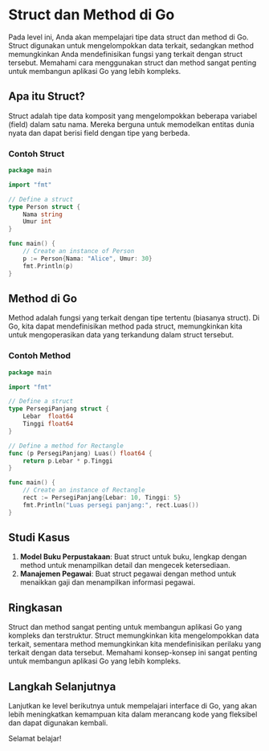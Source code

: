 # Struct dan Method di Go

Pada level ini, Anda akan mempelajari tipe data struct dan method di Go. Struct digunakan untuk mengelompokkan data terkait, sedangkan method memungkinkan Anda mendefinisikan fungsi yang terkait dengan struct tersebut. Memahami cara menggunakan struct dan method sangat penting untuk membangun aplikasi Go yang lebih kompleks.

## Apa itu Struct?

Struct adalah tipe data komposit yang mengelompokkan beberapa variabel (field) dalam satu nama. Mereka berguna untuk memodelkan entitas dunia nyata dan dapat berisi field dengan tipe yang berbeda.

### Contoh Struct

```go
package main

import "fmt"

// Define a struct
type Person struct {
    Nama string
    Umur int
}

func main() {
    // Create an instance of Person
    p := Person{Nama: "Alice", Umur: 30}
    fmt.Println(p)
}
```

## Method di Go

Method adalah fungsi yang terkait dengan tipe tertentu (biasanya struct). Di Go, kita dapat mendefinisikan method pada struct, memungkinkan kita untuk mengoperasikan data yang terkandung dalam struct tersebut.

### Contoh Method

```go
package main

import "fmt"

// Define a struct
type PersegiPanjang struct {
    Lebar  float64
    Tinggi float64
}

// Define a method for Rectangle
func (p PersegiPanjang) Luas() float64 {
    return p.Lebar * p.Tinggi
}

func main() {
    // Create an instance of Rectangle
    rect := PersegiPanjang{Lebar: 10, Tinggi: 5}
    fmt.Println("Luas persegi panjang:", rect.Luas())
}
```

## Studi Kasus

1. **Model Buku Perpustakaan**: Buat struct untuk buku, lengkap dengan method untuk menampilkan detail dan mengecek ketersediaan.
2. **Manajemen Pegawai**: Buat struct pegawai dengan method untuk menaikkan gaji dan menampilkan informasi pegawai.

## Ringkasan

Struct dan method sangat penting untuk membangun aplikasi Go yang kompleks dan terstruktur. Struct memungkinkan kita mengelompokkan data terkait, sementara method memungkinkan kita mendefinisikan perilaku yang terkait dengan data tersebut. Memahami konsep-konsep ini sangat penting untuk membangun aplikasi Go yang lebih kompleks.

## Langkah Selanjutnya

Lanjutkan ke level berikutnya untuk mempelajari interface di Go, yang akan lebih meningkatkan kemampuan kita dalam merancang kode yang fleksibel dan dapat digunakan kembali.

Selamat belajar!